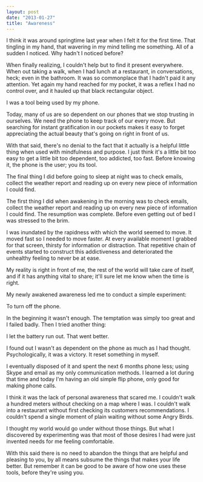 ```yaml
---
layout: post
date: "2013-01-27"
title: "Awareness"
---
```


I think it was around springtime last year when I felt it for the first time. That tingling in my hand, that wavering in my mind telling me something. All of a sudden I noticed. Why hadn't I noticed before?

When finally realizing, I couldn't help but to find it present everywhere. When out taking a walk, when I had lunch at a restaurant, in conversations, heck; even in the bathroom. It was so commonplace that I hadn't paid it any attention. Yet again my hand reached for my pocket, it was a reflex I had no control over, and it hauled up that black rectangular object.

I was a tool being used by my phone.

Today, many of us are so dependent on our phones that we stop trusting in ourselves. We need the phone to keep track of our every move. But searching for instant gratification in our pockets makes it easy to forget appreciating the actual beauty that's going on right in front of us.

With that said, there's no denial to the fact that it actually is a helpful little thing when used with mindfulness and purpose. I just think it's a little bit too easy to get a little bit too dependent, too addicted, too fast. Before knowing it, the phone is the user; you its tool.

The final thing I did before going to sleep at night was to check emails, collect the weather report and reading up on every new piece of information I could find.

The first thing I did when awakening in the morning was to check emails, collect the weather report and reading up on every new piece of information I could find. The resumption was complete. Before even getting out of bed I was stressed to the brim.

I was inundated by the rapidness with which the world seemed to move. It moved fast so I needed to move faster. At every available moment I grabbed for that screen, thirsty for information or distraction. That repetitive chain of events started to construct this addictiveness and deteriorated the unhealthy feeling to never be at ease.

My reality is right in front of me, the rest of the world will take care of itself, and if it has anything vital to share; it'll sure let me know when the time is right.

My newly awakened awareness led me to conduct a simple experiment:

To turn off the phone.

In the beginning it wasn't enough. The temptation was simply too great and I failed badly. Then I tried another thing:

I let the battery run out. That went better.

I found out I wasn't as dependent on the phone as much as I had thought. Psychologically, it was a victory. It reset something in myself.

I eventually disposed of it and spent the next 6 months phone less; using Skype and email as my only communication methods. I learned a lot during that time and today I'm having an old simple flip phone, only good for making phone calls.

I think it was the lack of personal awareness that scared me. I couldn't walk a hundred meters without checking on a map where I was. I couldn't walk into a restaurant without first checking its customers recommendations. I couldn't spend a single moment of plain waiting without some Angry Birds.

I thought my world would go under without those things. But what I discovered by experimenting was that most of those desires I had were just invented needs for me feeling comfortable.

With this said there is no need to abandon the things that are helpful and pleasing to you, by all means subsume the things that makes your life better. But remember it can be good to be aware of how one uses these tools, before they're using you.
